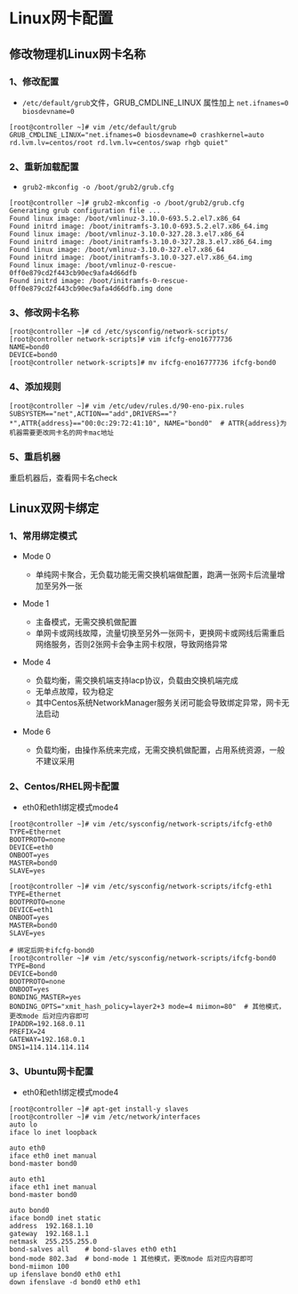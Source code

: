 # Linux网卡配置

## 修改物理机Linux网卡名称

### 1、修改配置
- `/etc/default/grub`文件，GRUB_CMDLINE_LINUX 属性加上 `net.ifnames=0 biosdevname=0`

```shell
[root@controller ~]# vim /etc/default/grub
GRUB_CMDLINE_LINUX="net.ifnames=0 biosdevname=0 crashkernel=auto rd.lvm.lv=centos/root rd.lvm.lv=centos/swap rhgb quiet"
```

### 2、重新加载配置
- `grub2-mkconfig -o /boot/grub2/grub.cfg`
```shell
[root@controller ~]# grub2-mkconfig -o /boot/grub2/grub.cfg 
Generating grub configuration file ... 
Found linux image: /boot/vmlinuz-3.10.0-693.5.2.el7.x86_64 
Found initrd image: /boot/initramfs-3.10.0-693.5.2.el7.x86_64.img 
Found linux image: /boot/vmlinuz-3.10.0-327.28.3.el7.x86_64 
Found initrd image: /boot/initramfs-3.10.0-327.28.3.el7.x86_64.img 
Found linux image: /boot/vmlinuz-3.10.0-327.el7.x86_64 
Found initrd image: /boot/initramfs-3.10.0-327.el7.x86_64.img 
Found linux image: /boot/vmlinuz-0-rescue-0ff0e879cd2f443cb90ec9afa4d66dfb 
Found initrd image: /boot/initramfs-0-rescue-0ff0e879cd2f443cb90ec9afa4d66dfb.img done
```

### 3、修改网卡名称
```shell
[root@controller ~]# cd /etc/sysconfig/network-scripts/
[root@controller network-scripts]# vim ifcfg-eno16777736
NAME=bond0 
DEVICE=bond0
[root@controller network-scripts]# mv ifcfg-eno16777736 ifcfg-bond0
```

### 4、添加规则
```shell
[root@controller ~]# vim /etc/udev/rules.d/90-eno-pix.rules
SUBSYSTEM=="net",ACTION=="add",DRIVERS=="?*",ATTR{address}=="00:0c:29:72:41:10", NAME="bond0"  # ATTR{address}为机器需要更改网卡名的网卡mac地址
```

### 5、重启机器
重启机器后，查看网卡名check


## Linux双网卡绑定

### 1、常用绑定模式
- Mode 0
	- 单纯网卡聚合，无负载功能无需交换机端做配置，跑满一张网卡后流量增加至另外一张

- Mode 1 
	- 主备模式，无需交换机做配置
	- 单网卡或网线故障，流量切换至另外一张网卡，更换网卡或网线后需重启网络服务，否则2张网卡会争主网卡权限，导致网络异常

- Mode 4
	- 负载均衡，需交换机端支持lacp协议，负载由交换机端完成
	- 无单点故障，较为稳定
	- 其中Centos系统NetworkManager服务关闭可能会导致绑定异常，网卡无法启动

- Mode 6
	- 负载均衡，由操作系统来完成，无需交换机做配置，占用系统资源，一般不建议采用

### 2、Centos/RHEL网卡配置
- eth0和eth1绑定模式mode4
```shell
[root@controller ~]# vim /etc/sysconfig/network-scripts/ifcfg-eth0
TYPE=Ethernet
BOOTPROTO=none
DEVICE=eth0
ONBOOT=yes
MASTER=bond0
SLAVE=yes

[root@controller ~]# vim /etc/sysconfig/network-scripts/ifcfg-eth1
TYPE=Ethernet
BOOTPROTO=none
DEVICE=eth1
ONBOOT=yes
MASTER=bond0
SLAVE=yes

# 绑定后网卡ifcfg-bond0
[root@controller ~]# vim /etc/sysconfig/network-scripts/ifcfg-bond0
TYPE=Bond
DEVICE=bond0
BOOTPROTO=none
ONBOOT=yes
BONDING_MASTER=yes
BONDING_OPTS="xmit_hash_policy=layer2+3 mode=4 miimon=80"  # 其他模式，更改mode 后对应内容即可
IPADDR=192.168.0.11 
PREFIX=24
GATEWAY=192.168.0.1
DNS1=114.114.114.114
```

### 3、Ubuntu网卡配置
- eth0和eth1绑定模式mode4
```shell
[root@controller ~]# apt-get install-y slaves
[root@controller ~]# vim /etc/network/interfaces
auto lo
iface lo inet loopback

auto eth0
iface eth0 inet manual
bond-master bond0

auto eth1
iface eth1 inet manual
bond-master bond0

auto bond0
iface bond0 inet static
address  192.168.1.10
gateway  192.168.1.1
netmask  255.255.255.0
bond-salves all    # bond-slaves eth0 eth1
bond-mode 802.3ad  # bond-mode 1 其他模式，更改mode 后对应内容即可
bond-miimon 100
up ifenslave bond0 eth0 eth1
down ifenslave -d bond0 eth0 eth1 
```